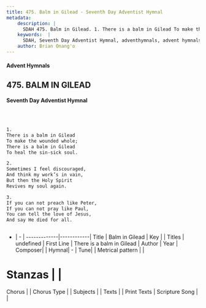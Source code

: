 ```yaml
---
title: 475. Balm in Gilead - Seventh Day Adventist Hymnal
metadata:
    description: |
      SDAH 475. Balm in Gilead. 1. There is a balm in Gilead To make the wounded whole; There is a balm in Gilead To heal the sin-sick soul.
    keywords:  |
      SDAH, Seventh Day Adventist Hymnal, adventhymnals, advent hymnals, Balm in Gilead, There is a balm in Gilead 
    author: Brian Onang'o
---
```


#### Advent Hymnals
## 475. BALM IN GILEAD
#### Seventh Day Adventist Hymnal

```txt



1.
There is a balm in Gilead
To make the wounded whole;
There is a balm in Gilead
To heal the sin-sick soul.

2.
Sometimes I feel discouraged,
And think my work’s in vain,
But then the Holy Spirit
Revives my soul again.

3.
If you can not preach like Peter,
If you can not pray like Paul,
You can tell the love of Jesus,
And say He died for all.



```

- |   -  |
-------------|------------|
Title | Balm in Gilead |
Key |  |
Titles | undefined |
First Line | There is a balm in Gilead |
Author | 
Year | 
Composer|  |
Hymnal|  - |
Tune|  |
Metrical pattern | |
# Stanzas |  |
Chorus |  |
Chorus Type |  |
Subjects |  |
Texts |  |
Print Texts | 
Scripture Song |  |
  
